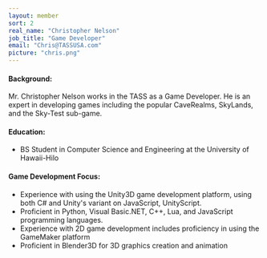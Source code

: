 ```yaml
---
layout: member
sort: 2
real_name: "Christopher Nelson"
job_title: "Game Developer"
email: "Chris@TASSUSA.com"
picture: "chris.png"
---
```

#### Background: 
Mr. Christopher Nelson works in the TASS as a Game Developer. He is an expert in developing games including the popular CaveRealms, SkyLands, and the Sky-Test sub-game. 

#### Education:
- BS Student in Computer Science and Engineering at the University of Hawaii-Hilo

#### Game Development Focus:
- Experience with using the Unity3D game development platform, using both C# and Unity's variant on JavaScript, UnityScript.
- Proficient in Python, Visual Basic.NET, C++, Lua, and JavaScript programming languages. 
- Experience with 2D game development includes proficiency in using the GameMaker platform
- Proficient in Blender3D for 3D graphics creation and animation